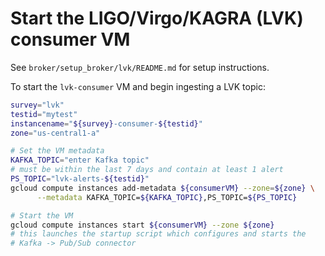 # Start the LIGO/Virgo/KAGRA (LVK) consumer VM
See `broker/setup_broker/lvk/README.md` for setup instructions.


To start the `lvk-consumer` VM and begin ingesting a LVK topic:

```bash
survey="lvk"
testid="mytest"
instancename="${survey}-consumer-${testid}"
zone="us-central1-a"

# Set the VM metadata
KAFKA_TOPIC="enter Kafka topic"
# must be within the last 7 days and contain at least 1 alert
PS_TOPIC="lvk-alerts-${testid}"
gcloud compute instances add-metadata ${consumerVM} --zone=${zone} \
      --metadata KAFKA_TOPIC=${KAFKA_TOPIC},PS_TOPIC=${PS_TOPIC}

# Start the VM
gcloud compute instances start ${consumerVM} --zone ${zone}
# this launches the startup script which configures and starts the
# Kafka -> Pub/Sub connector
```